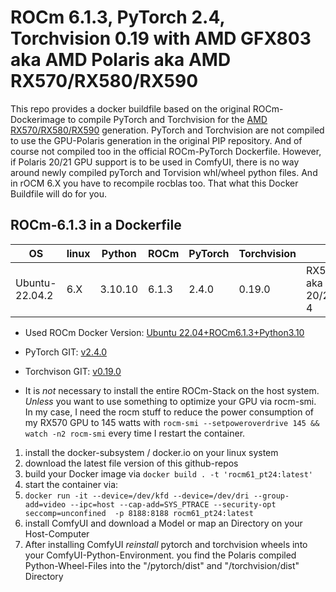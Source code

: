 # ROCm 6.1.3, PyTorch 2.4, Torchvision 0.19 with AMD GFX803 aka AMD Polaris aka AMD RX570/RX580/RX590

This repo provides a docker buildfile based on the original ROCm-Dockerimage to compile PyTorch and Torchvision for the [AMD RX570/RX580/RX590](https://en.wikipedia.org/wiki/Radeon_500_series) generation. PyTorch and Torchvision are not compiled to use the GPU-Polaris generation in the original PIP repository. And of course not compiled too in the official ROCm-PyTorch Dockerfile. However, if Polaris 20/21 GPU support is to be used in ComfyUI, there is no way around newly compiled pyTorch and Torvision whl/wheel python files. And in rOCM 6.X you have to recompile rocblas too. That what this Docker Buildfile will do for you.

## ROCm-6.1.3 in a Dockerfile

|OS            |linux|Python|ROCm |PyTorch|Torchvision|GPU|
|--------------|-----|------|-----|-----|-----|-----|
|Ubuntu-22.04.2|6.X |3.10.10|6.1.3|2.4.0|0.19.0|RX570/580/590 aka Polaris 20/21 aka GCN 4|

* Used ROCm Docker Version: [Ubuntu 22.04+ROCm6.1.3+Python3.10](https://hub.docker.com/layers/rocm/pytorch/rocm6.1.3_ubuntu22.04_py3.10_pytorch_release-2.1.2/images/sha256-456d74f70687b6684a95c296778192a729dde2bfec51ed12f7240e5aa399b09d?context=explore)     

* PyTorch GIT: [v2.4.0](https://github.com/pytorch/pytorch)
* Torchvison GIT: [v0.19.0](https://github.com/pytorch/vision)

- It is _not_ necessary to install the entire ROCm-Stack on the host system. _Unless_ you want to use something to optimize your GPU via rocm-smi. In my case, I need the rocm stuff to reduce the power consumption of my RX570 GPU to 145 watts with `rocm-smi --setpoweroverdrive 145 && watch -n2 rocm-smi` every time I restart the container.

1. install the docker-subsystem / docker.io on your linux system
2. download the latest file version of this github-repos
3. build your Docker image via `docker build . -t 'rocm61_pt24:latest'`
4. start the container via:
5. `docker run -it --device=/dev/kfd --device=/dev/dri --group-add=video --ipc=host --cap-add=SYS_PTRACE --security-opt seccomp=unconfined  -p 8188:8188 rocm61_pt24:latest`
7. install ComfyUI and download a Model or map an Directory on your Host-Computer
8. After installing ComfyUI _reinstall_ pytorch and torchvision wheels into your ComfyUI-Python-Environment. you find the Polaris compiled Python-Wheel-Files into the "/pytorch/dist" and "/torchvision/dist" Directory
